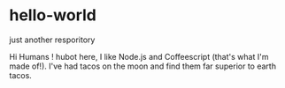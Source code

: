 # hello-world
just another resporitory



Hi Humans !
 hubot here, I like Node.js and Coffeescript (that's what I'm made of!).
 I've had tacos on the moon and find them far superior to earth tacos.
